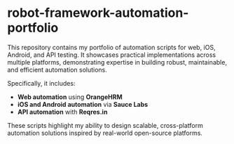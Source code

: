 # robot-framework-automation-portfolio

This repository contains my portfolio of automation scripts for web, iOS, Android, and API testing. It showcases practical implementations across multiple platforms, demonstrating expertise in building robust, maintainable, and efficient automation solutions.

Specifically, it includes:

- **Web automation** using **OrangeHRM**  
- **iOS and Android automation** via **Sauce Labs**  
- **API automation** with **Reqres.in**  

These scripts highlight my ability to design scalable, cross-platform automation solutions inspired by real-world open-source platforms.
